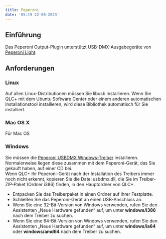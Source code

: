 ```yaml
---
title: Peperoni
date: '05:19 22-08-2023'
---
```


Einführung
--------------

Das Peperoni Output-Plugin unterstützt USB-DMX-Ausgabegeräte von [Peperoni Light](http://www.peperoni-light.de/products1.htm).

Anforderungen
--------------

### Linux

Auf allen Linux-Distributionen müssen Sie libusb installieren. Wenn Sie QLC+ mit dem Ubuntu Software Center oder einem anderen automatischen Installationstool installieren, wird diese Bibliothek automatisch für Sie installiert.

### Mac OS X

Für Mac OS

### Windows

Sie müssen die [Peperoni USBDMX Windows-Treiber](http://www.lighting-solutions.de/support/driver.html) installieren. Normalerweise liegen diese zusammen mit dem Peperoni-Gerät, das Sie gekauft haben, auf einer CD bei.  
Wenn QLC+ Ihr Peperoni-Gerät nach der Installation des Treibers immer noch nicht erkennt, kopieren Sie die Datei usbdmx.dll, die Sie im Treiber-ZIP-Paket (Ordner i386) finden, in den Hauptordner von QLC+.

* Entpacken Sie das Treiberpaket in einen Ordner auf Ihrer Festplatte.
* Schließen Sie das Peperoni-Gerät an einen USB-Anschluss an.
* Wenn Sie eine 32-Bit-Version von Windows verwenden, rufen Sie den Assistenten „Neue Hardware gefunden“ auf, um unter **windows/i386** nach dem Treiber zu suchen.
* Wenn Sie eine 64-Bit-Version von Windows verwenden, rufen Sie den Assistenten „Neue Hardware gefunden“ auf, um unter **windows/ia64** oder **windows/amd64** nach dem Treiber zu suchen.